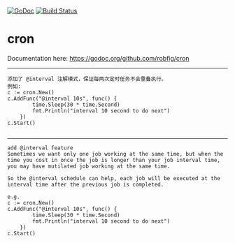 [![GoDoc](http://godoc.org/github.com/robfig/cron?status.png)](http://godoc.org/github.com/robfig/cron) 
[![Build Status](https://travis-ci.org/robfig/cron.svg?branch=master)](https://travis-ci.org/robfig/cron)

# cron

Documentation here: https://godoc.org/github.com/robfig/cron

---

```
添加了 @interval 注解模式，保证每两次定时任务不会重叠执行。
例如:
c := cron.New()
c.AddFunc("@interval 10s", func() {
		time.Sleep(30 * time.Second)
		fmt.Println("interval 10 second to do next")
    })
c.Start()


```

---
```
add @interval feature
Sometimes we want only one job working at the same time, but when the time you cost in once the job is longer than your job interval time, you may have mutilated job working at the same time.

So the @interval schedule can help, each job will be executed at the interval time after the previous job is completed.

e.g.
c := cron.New()
c.AddFunc("@interval 10s", func() {
		time.Sleep(30 * time.Second)
		fmt.Println("interval 10 second to do next")
    })
c.Start()
```